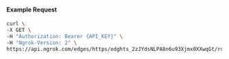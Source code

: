 <!-- Code generated for API Clients. DO NOT EDIT. -->

#### Example Request

```bash
curl \
-X GET \
-H "Authorization: Bearer {API_KEY}" \
-H "Ngrok-Version: 2" \
https://api.ngrok.com/edges/https/edghts_2zJYdsNLPA8n6u93Xjmx0XXwqGt/routes/edghtsrt_2zJYdtc7ZmVTPilL5ivRauv0olT/circuit_breaker
```
